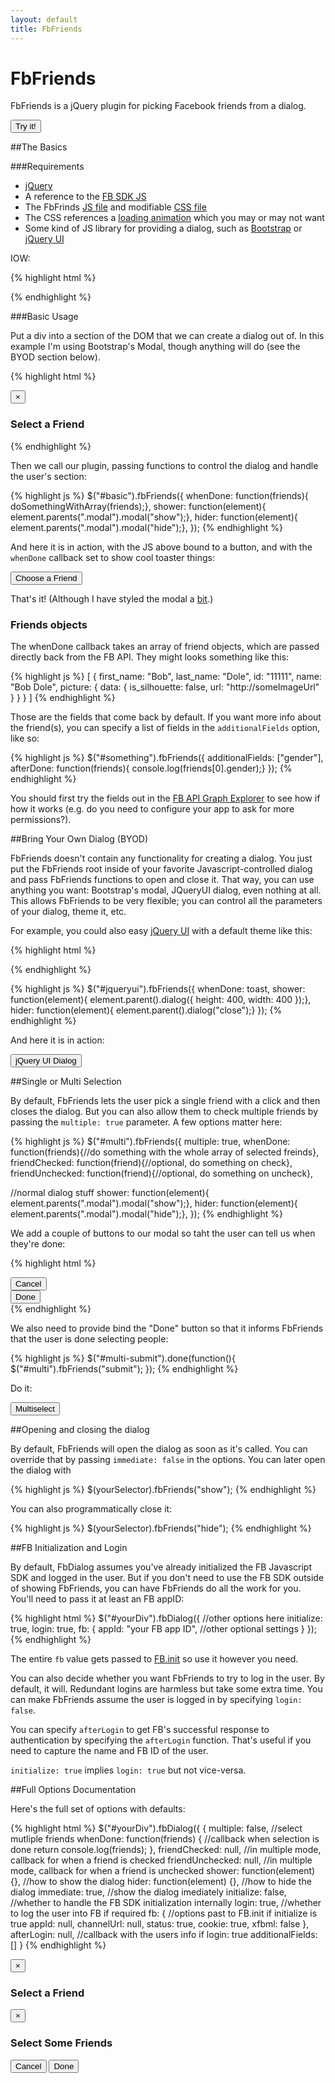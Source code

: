 ```yaml
---
layout: default
title: FbFriends
---
```


FbFriends
=========

FbFriends is a jQuery plugin for picking Facebook friends from a dialog.

<button class="btn btn-primary basic-button">Try it!</button>

##The Basics

###Requirements

 * [jQuery](http://jquery.com)
 * A reference to the [FB SDK JS](http://connect.facebook.net/en_US/all.js)
 * The FbFrinds [JS file](files/fbfriends.js) and modifiable [CSS file](files/fbFriends.css) 
 * The CSS references a [loading animation](css/ajax-loader.gif) which you may or may not want
 * Some kind of JS library for providing a dialog, such as [Bootstrap](http://twitter.github.com/bootstrap/) or
   [jQuery UI](jqueryui.com)

IOW:

{% highlight html %}
<script type='text/javascript' src='http://code.jquery.com/jquery-1.8.0.min.js'></script>
<script type='text/javascript' src='http://connect.facebook.net/en_US/all.js'></script>

<script type='text/javascript' src='files/fbfriends.js'></script>
<link rel='stylesheet' type='text/css' href='files/fbFriends.css'/>

<!-- or similar -->
<script type='text/javascript' src='js/bootstrap.min.js'></script>
<link rel='stylesheet' type='text/css' href='css/bootstrap.min.css'/>
{% endhighlight %}

###Basic Usage

Put a div into a section of the DOM that we can create a dialog out
of. In this example I'm using Bootstrap's Modal, though anything will do
(see the BYOD section below).

{% highlight html %}
<div class="modal hide" role="dialog">
  <div class="modal-header">
    <button class="close" data-dismiss="modal" type="button" aria-hidden="true">&times;</button>
    <h3>Select a Friend</h3>
  </div>
  <div class="modal-body">
    <!-- This is the important bit -->
    <div id="basic"></div>
  </div>
</div>
{% endhighlight %}

Then we call our plugin, passing functions to control the dialog and
handle the user's section:

{% highlight js %}
$("#basic").fbFriends({
  whenDone: function(friends){ doSomethingWithArray(friends);},
  shower: function(element){ element.parents(".modal").modal("show");},
  hider: function(element){ element.parents(".modal").modal("hide");},
});
{% endhighlight %}

And here it is in action, with the JS above bound to a button, and with
the `whenDone` callback set to show cool toaster things:

<button class="btn basic-button">Choose a Friend</button>

That's it! (Although I have styled the modal a [bit](/css/demo.css).)

### Friends objects

The whenDone callback takes an array of friend objects, which are passed
directly back from the FB API. They might looks something like this:


{% highlight js %}
[
  {
    first_name: "Bob",
    last_name: "Dole",
    id: "11111",
    name: "Bob Dole",
    picture: {
      data: {
        is_silhouette: false,
        url: "http://someImageUrl"
      }
    }
  }
]
{% endhighlight %}

Those are the fields that come back by default. If you want more info
about the friend(s), you can specify a list of fields in the
`additionalFields` option, like so:

{% highlight js %}
$("#something").fbFriends({
  additionalFields: ["gender"],
  afterDone: function(friends){ console.log(friends[0].gender);}
});
{% endhighlight %}


You should first try the fields out in the [FB API Graph
Explorer](https://developers.facebook.com/tools/explorer/?method=GET&path=me%2Ffriends%3Ffields%3Dname%2Cid%2Cpicture%2Cfirst_name%2Clast_name) to see how if how it works (e.g. do you need to configure your app to ask for more permissions?).

##Bring Your Own Dialog (BYOD)

FbFriends doesn't contain any functionality for creating a dialog. You
just put the FbFriends root inside of your favorite Javascript-controlled dialog and pass FbFriends
functions to open and close it. That way, you can use anything you want:
Bootstrap's modal, JQueryUI dialog, even nothing at all. This allows
FbFriends to be very flexible; you can control all the parameters of
your dialog, theme it, etc.

For example, you could also easy [jQuery UI](http://jqueryui.com/) with a default theme like this:

{% highlight html %}
<div title="Select a friend">
  <div id="jqueryui"/>
</div>
{% endhighlight %}

{% highlight js %}
$("#jqueryui").fbFriends({
  whenDone: toast,
  shower: function(element){ element.parent().dialog({ height: 400, width: 400 });},
  hider: function(element){ element.parent().dialog("close");}
});
{% endhighlight %}

And here it is in action:

<button class="btn" id="jqueryui-button">jQuery UI Dialog</button>

##Single or Multi Selection

By default, FbFriends lets the user pick a single friend with a click
and then closes the dialog. But you can also allow them to check
multiple friends by passing the `multiple: true` parameter. A few
options matter here:

{% highlight js %}
$("#multi").fbFriends({
  multiple: true,
  whenDone: function(friends){//do something with the whole array of selected freinds},
  friendChecked: function(friend){//optional, do something on check},
  friendUnchecked: function(friend){//optional, do something on uncheck},

  //normal dialog stuff
  shower: function(element){ element.parents(".modal").modal("show");},
  hider: function(element){ element.parents(".modal").modal("hide");},
});
{% endhighlight %}

We add a couple of buttons to our modal so taht the user can tell us
when they're done:

{% highlight html %}
<div class="modal-footer"> 
  <button class="btn" data-dismiss="modal" aria-hidden="true">Cancel</div>
  <button id="multi-submit" class="btn btn-primary">Done</button>
</div>
{% endhighlight %}

We also need to provide bind the "Done" button so that it informs
FbFriends that the user is done selecting people:

{% highlight js %}
$("#multi-submit").done(function(){
  $("#multi").fbFriends("submit");
});
{% endhighlight %}

Do it:

<button class="btn multi-button">Multiselect</button>

##Opening and closing the dialog

By default, FbFriends will open the dialog as soon as it's called. You
can override that by passing `immediate: false` in the options. You can
later open the dialog with

{% highlight js %}
$(yourSelector).fbFriends("show");
{% endhighlight %}

You can also programmatically close it:

{% highlight js %}
$(yourSelector).fbFriends("hide");
{% endhighlight %}

##FB Initialization and Login

By default, FbDialog assumes you've already initialized the FB
Javascript SDK and logged in the user. But if you don't need to use the
FB SDK outside of showing FbFriends, you can have FbFriends do all the
work for you. You'll need to pass it at least an FB appID:

{% highlight html %}
$("#yourDiv").fbDialog({
  //other options here
  initialize: true,
  login: true,
  fb: {
    appId: "your FB app ID",
    //other optional settings
  }
});
{% endhighlight %}

The entire `fb` value gets passed to [FB.init](https://developers.facebook.com/docs/reference/javascript/FB.init/) so use it however you need. 

You can also decide whether you want FbFriends to try to log in the
user. By default, it will. Redundant logins are harmless but take some
extra time. You can make FbFriends assume the user is logged in by
specifying `login: false`.

You can specify `afterLogin` to get FB's successful response to
authentication by specifying the `afterLogin` function. That's useful if
you need to capture the name and FB ID of the user.

`initialize: true` implies `login: true` but not vice-versa.

##Full Options Documentation

Here's the full set of options with defaults:

{% highlight html %}
$("#yourDiv").fbDialog({
{
  multiple: false,                //select mutliple friends
  whenDone: function(friends) {   //callback when selection is done
    return console.log(friends);
  },
  friendChecked: null,            //in multiple mode, callback for when a friend is checked
  friendUnchecked: null,          //in multiple mode, callback for when a friend is unchecked
  shower: function(element) {},   //how to show the dialog
  hider: function(element) {},    //how to hide the dialog
  immediate: true,                //show the dialog imediately
  initialize: false,              //whether to handle the FB SDK initialization internally
  login: true,                    //whether to log the user into FB if required
  fb: {                           //options past to FB.init if initialize is true
    appId: null,
    channelUrl: null,
    status: true,
    cookie: true,
    xfbml: false
  },
  afterLogin: null,                //callback with the users info if login: true
  additionalFields: []
}
{% endhighlight %}

<div class="modal hide" role="dialog">
  <div class="modal-header">
    <button class="close" data-dismiss="modal" type="button" aria-hidden= "true">&times;</button>
    <h3>Select a Friend</h3>
  </div>
  <div class="modal-body">
    <div id="basic"></div>
  </div>
</div>

<div class="modal hide" role="dialog">
  <div class="modal-header">
    <button class="close" data-dismiss="modal" type="button" aria-hidden= "true">&times;</button>
    <h3>Select Some Friends</h3>
  </div>
  <div class="modal-body">
    <div id="multi"></div>
  </div>
  <div class="modal-footer"> 
    <button class="btn" data-dismiss="modal" aria-hidden="true">Cancel</button>
    <button id="multi-submit" class="btn btn-primary">Done</button>
  </div>
</div>

<div title="Select a friend">
  <div id="jqueryui"/>
</div>
